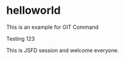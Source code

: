 # helloworld
This is an example for GIT Command

Testing 123

This is JSFD session and welcome everyone.